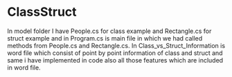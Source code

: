 # ClassStruct

In model folder I have People.cs for class example and Rectangle.cs for struct example and in Program.cs is main file in which we had called methods from People.cs and Rectangle.cs. In Class_vs_Struct_Information is word file which consist of point by point information of class and struct and same i have implemented in code also all those features which are included in word file.
